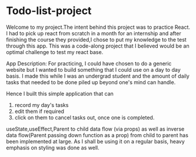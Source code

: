 # Todo-list-project
Welcome to my project.The intent behind this project was to practice React. I had to pick up react from scratch in a month for an internship and after finishing the course they provided,I chose to put my knowledge to the test through this app. This was a code-along project that I believed would be an optimal challenge to test my react base.  

App Description:
For practicing, I could have chosen to do a generic website but I wanted to build something that I could use on a day to day basis. I made this while I was an undergrad student and the amount of daily tasks that needed to be done piled up beyond one's mind can handle.

Hence I built this simple application that can
1. record my day's tasks
2. edit them if required
3. click on them to cancel tasks out, once one is completed. 

useState,useEffect,Parent to child data flow (via props) as well as inverse data flow(Parent passing down function as a prop) from child to parent has been implemented at large. 
As I shall be using it on a regular basis, heavy emphasis on styling was done as well. 
